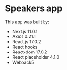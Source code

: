 # Speakers app
This app was built by:
- Next.js 11.0.1
- Axios  0.21.1
- React.js 17.0.2
- React hooks
- React-dom 17.0.2
- React placeholder  4.1.0
- Webpack5
